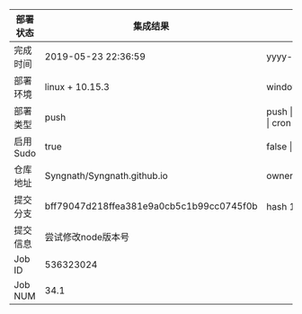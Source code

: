 部署状态 | 集成结果 | 参考值
---|---|---
完成时间 | 2019-05-23 22:36:59 | yyyy-mm-dd hh:mm:ss
部署环境 | linux + 10.15.3 | window \| linux + stable
部署类型 | push | push \| pull_request \| api \| cron
启用Sudo | true | false \| true
仓库地址 | Syngnath/Syngnath.github.io | owner_name/repo_name
提交分支 | bff79047d218ffea381e9a0cb5c1b99cc0745f0b | hash 16位
提交信息 | 尝试修改node版本号 |
Job ID   | 536323024 |
Job NUM  | 34.1 |
